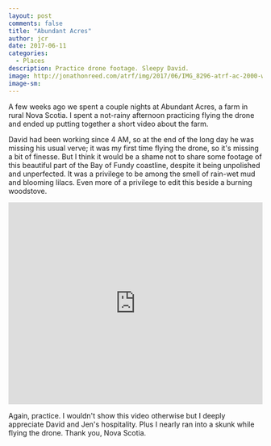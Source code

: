 ```yaml
---
layout: post
comments: false
title: "Abundant Acres"
author: jcr
date: 2017-06-11
categories:
  - Places
description: Practice drone footage. Sleepy David.
image: http://jonathonreed.com/atrf/img/2017/06/IMG_8296-atrf-ac-2000-web.jpg
image-sm:
---
```


A few weeks ago we spent a couple nights at Abundant Acres, a farm in rural Nova Scotia. I spent a not-rainy afternoon practicing flying the drone and ended up putting together a short video about the farm.

David had been working since 4 AM, so at the end of the long day he was missing his usual verve; it was my first time flying the drone, so it's missing a bit of finesse. But I think it would be a shame not to share some footage of this beautiful part of the Bay of Fundy coastline, despite it being unpolished and unperfected. It was a privilege to be among the smell of rain-wet mud and blooming lilacs. Even more of a privilege to edit this beside a burning woodstove.

<iframe width="100%" height="400" src="https://www.youtube.com/embed/--3dz_lucwU" frameborder="0" allowfullscreen></iframe>

Again, practice. I wouldn't show this video otherwise but I deeply appreciate David and Jen's hospitality. Plus I nearly ran into a skunk while flying the drone. Thank you, Nova Scotia.